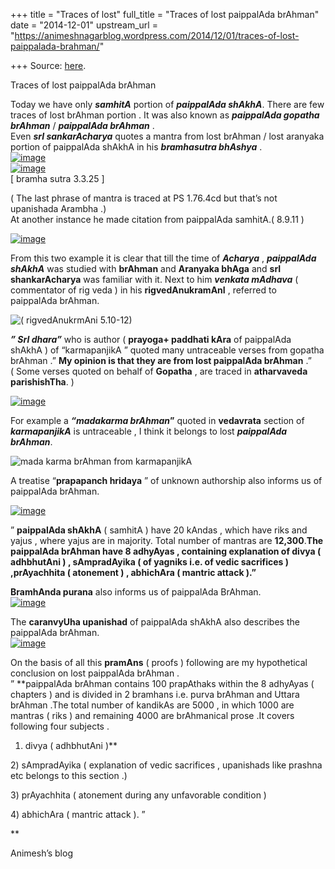 +++
title = "Traces of lost"
full_title = "Traces of lost paippalAda brAhman"
date = "2014-12-01"
upstream_url = "https://animeshnagarblog.wordpress.com/2014/12/01/traces-of-lost-paippalada-brahman/"

+++
Source: [here](https://animeshnagarblog.wordpress.com/2014/12/01/traces-of-lost-paippalada-brahman/).

Traces of lost paippalAda brAhman

Today we have only ***samhitA*** portion of ***paippalAda shAkhA***.
There are few traces of lost brAhman portion . It was also known as
***paippalAda gopatha brAhman*** / ***paippalAda brAhman*** .  
Even ***srI sankarAcharya*** quotes a mantra from lost brAhman / lost
aranyaka portion of paippalAda shAkhA in his ***bramhasutra bhAshya***
.  
[![image](https://animeshnagarblog.files.wordpress.com/2014/12/wpid-img_20141122_1357271.jpg?w=700 "IMG_20141122_135727.JPG")](https://animeshnagarblog.files.wordpress.com/2014/12/wpid-img_20141122_1357271.jpg)  
[![image](https://animeshnagarblog.files.wordpress.com/2014/12/wpid-img_20141122_135834.jpg?w=700 "IMG_20141122_135834.JPG")](https://animeshnagarblog.files.wordpress.com/2014/12/wpid-img_20141122_135834.jpg)  
\[ bramha sutra 3.3.25 \]

( The last phrase of mantra is traced at PS 1.76.4cd but that’s not
upanishada Arambha .)  
At another instance he made citation from paippalAda samhitA.( 8.9.11 )

[![image](https://animeshnagarblog.files.wordpress.com/2014/12/wpid-screenshot_2014-11-22-14-05-49.png?w=700 "Screenshot_2014-11-22-14-05-49.png")](https://animeshnagarblog.files.wordpress.com/2014/12/wpid-screenshot_2014-11-22-14-05-49.png)

From this two example it is clear that till the time of ***Acharya*** ,
***paippalAda shAkhA*** was studied with **brAhman** and **Aranyaka
bhAga** and **srI shankarAcharya** was familiar with it. Next to him
***venkata mAdhava*** ( commentator of rig veda ) in his
**rigvedAnukramAnI** , referred to paippalAda brAhman.

![( rigvedAnukrmAni
5.10-12)](https://animeshnagarblog.files.wordpress.com/2014/12/wpid-img_20141122_143613.jpg?w=700 "ash3613.JPG")

***” SrI dhara”*** who is author ( **prayoga+ paddhati kAra** of
paippalAda shAkhA ) of “karmapanjikA ” quoted many untraceable verses
from gopatha brAhman .” ****My opinion is that they are from lost
paippalAda brAhman**** .”  
( Some verses quoted on behalf of **Gopatha** , are traced in
**atharvaveda parishishTha**. )

[![image](https://animeshnagarblog.files.wordpress.com/2014/12/wpid-screenshot_2014-11-22-14-58-04.png?w=700 "Screenshot_2014-11-22-14-58-04.png")](https://animeshnagarblog.files.wordpress.com/2014/12/wpid-screenshot_2014-11-22-14-58-04.png)

For example a ***“madakarma brAhman*”** quoted in **vedavrata** section
of ***karmapanjikA*** is untraceable , I think it belongs to lost
***paippalAda brAhman***.

![mada karma brAhman from
karmapanjikA](https://animeshnagarblog.files.wordpress.com/2014/12/wpid-img_20141122_151541.jpg?w=700 "IMG_20141122_151541.JPG")

A treatise “**prapapanch hridaya** ” of unknown authorship also informs
us of paippalAda brAhman.

[![image](https://animeshnagarblog.files.wordpress.com/2014/12/wpid-img_20141201_200310.jpg?w=700 "IMG_20141201_200310.JPG")](https://animeshnagarblog.files.wordpress.com/2014/12/wpid-img_20141201_200310.jpg)

” **paippalAda shAkhA** ( samhitA ) have 20 kAndas , which have riks and
yajus , where yajus are in majority. Total number of mantras are
**12,300**.****The paippalAda brAhman have 8 adhyAyas , containing
explanation of divya ( adhbhutAni ) , sAmpradAyika ( of yagniks i.e. of
vedic sacrifices ) ,prAyachhita ( atonement ) , abhichAra ( mantric
attack ).”****

**BramhAnda purana** also informs us of paippalAda BrAhman.  
[![image](https://animeshnagarblog.files.wordpress.com/2014/12/wpid-img_20141201_205343.jpg?w=700 "IMG_20141201_205343.JPG")](https://animeshnagarblog.files.wordpress.com/2014/12/wpid-img_20141201_205343.jpg)

The **caranvyUha upanishad** of paippalAda shAkhA also describes the
paippalAda brAhman.  
[![image](https://animeshnagarblog.files.wordpress.com/2014/12/wpid-img_20141201_212602.jpg?w=700 "IMG_20141201_212602.JPG")](https://animeshnagarblog.files.wordpress.com/2014/12/wpid-img_20141201_212602.jpg)

On the basis of all this **pramAns** ( proofs ) following are my
hypothetical conclusion on lost paippalAda brAhman .  
” **paippalAda brAhman contains 100 prapAthaks within the 8 adhyAyas (
chapters ) and is divided in 2 bramhans i.e. purva brAhman and Uttara
brAhman .The total number of kandikAs are 5000 , in which 1000 are
mantras ( riks ) and remaining 4000 are brAhmanical prose .It covers
following four subjects .  
1) divya ( adhbhutAni )**

2\) sAmpradAyika ( explanation of vedic sacrifices , upanishads like
prashna etc belongs to this section .)

3\) prAyachhita ( atonement during any unfavorable condition )

4\) abhichAra ( mantric attack ). ”

**

Animesh’s blog

